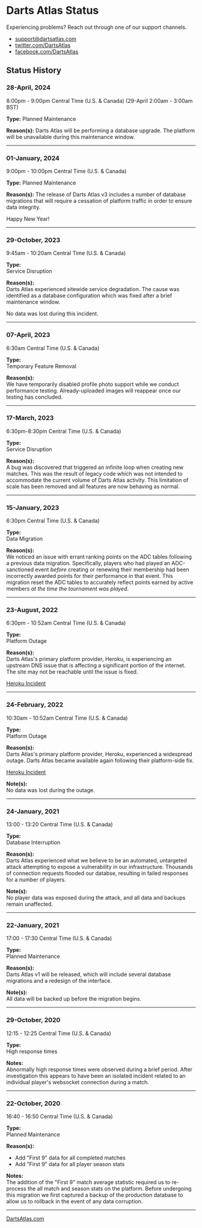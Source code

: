# Darts Atlas Status

Experiencing problems? Reach out through one of our support channels.

- [support@dartsatlas.com](mailto:support@dartsatlas.com)
- [twitter.com/DartsAtlas](https://www.twitter.com/dartsatlas)
- [facebook.com/DartsAtlas](https://www.facebook.com/dartsatlas)

## Status History

### 28-April, 2024

8:00pm - 9:00pm Central Time (U.S. & Canada) (29-April 2:00am - 3:00am BST)

**Type:**
Planned Maintenance

**Reason(s):**
Darts Atlas will be performing a database upgrade. The platform will be unavailable during this maintenance window.

---

### 01-January, 2024

9:00pm - 10:00pm Central Time (U.S. & Canada)

**Type:**
Planned Maintenance

**Reason(s):**
The release of Darts Atlas v3 includes a number of database migrations that will require a cessation of platform traffic in order to ensure data integrity.

Happy New Year!

---

### 29-October, 2023 

9:45am - 10:20am Central Time (U.S. & Canada)

**Type:**  
Service Disruption

**Reason(s):**  
Darts Atlas experienced sitewide service degradation. The cause was identified as a database configuration which was fixed after a brief maintenance window.

No data was lost during this incident.

---

### 07-April, 2023

6:30am Central Time (U.S. & Canada)

**Type:**  
Temporary Feature Removal

**Reason(s):**  
We have temporarily disabled profile photo support while we conduct performance testing. Already-uploaded images will reappear once our testing has concluded.

---

### 17-March, 2023

6:30pm-8:30pm Central Time (U.S. & Canada)

**Type:**  
Service Disruption

**Reason(s):**  
A bug was discovered that triggered an infinite loop when creating new matches. This was the result of legacy code which was not intended to accommodate the current volume of Darts Atlas activity. This limitation of scale has been removed and all features are now behaving as normal.

---

### 15-January, 2023

6:30pm Central Time (U.S. & Canada)

**Type:**  
Data Migration

**Reason(s):**  
We noticed an issue with errant ranking points on the ADC tables following a previous data migration. Specifically, players who had played an ADC-sanctioned event *before* creating or renewing their membership had been incorrectly awarded points for their performance in that event. This migration reset the ADC tables to accurately reflect points earned by active members *at the time the tournament was played*.

---

### 23-August, 2022

6:30pm - 10:52am Central Time (U.S. & Canada)

**Type:**  
Platform Outage

**Reason(s):**  
Darts Atlas's primary platform provider, Heroku, is experiencing an upstream DNS issue that is affecting a significant portion of the internet. The site may not be reachable until the issue is fixed.

[Heroku Incident](https://status.heroku.com/incidents/2453)

---

### 24-February, 2022

10:30am - 10:52am Central Time (U.S. & Canada)

**Type:**  
Platform Outage

**Reason(s):**  
Darts Atlas's primary platform provider, Heroku, experienced a widespread outage. Darts Atlas became available again following their platform-side fix.

[Heroku Incident](https://status.heroku.com/incidents/2402)

**Note(s):**  
No data was lost during the outage.

---

### 24-January, 2021

13:00 - 13:20 Central Time (U.S. & Canada)

**Type:**  
Database Interruption

**Reason(s):**  
Darts Atlas experienced what we believe to be an automated, untargeted attack attempting to expose a vulnerability in our infrastructure. Thousands of connection requests flooded our databse, resulting in failed responses for a number of players.

**Note(s):**  
No player data was exposed during the attack, and all data and backups remain unaffected.

---

### 22-January, 2021

17:00 - 17:30 Central Time (U.S. & Canada)

**Type:**  
Planned Maintenance

**Reason(s):**  
Darts Atlas v1 will be released, which will include several database migrations and a redesign of the interface.

**Note(s):**  
All data will be backed up before the migration begins.

---

### 29-October, 2020

12:15 - 12:25 Central Time (U.S. & Canada)

**Type:**  
High response times

**Notes:**  
Abnormally high response times were observed during a brief period. After investigation this appears to have been an isolated incident related to an individual player's websocket connection during a match.

---

### 22-October, 2020

16:40 - 16:50 Central Time (U.S. & Canada)

**Type:**  
Planned Maintenance

**Reason(s):**

- Add "First 9" data for all completed matches
- Add "First 9" data for all player season stats

**Notes:**  
The addition of the "First 9" match average statistic required us to re-process the all match and season stats on the platform. Before undergoing this migration we first captured a backup of the production database to allow us to rollback in the event of any data corruption.

---

[DartsAtlas.com](dartsatlas.com)
